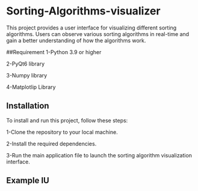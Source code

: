 # Sorting-Algorithms-visualizer

This project provides a user interface for visualizing different sorting algorithms. Users can observe various sorting algorithms in real-time and gain a better understanding of how the algorithms work.

##Requirement
1-Python 3.9 or higher

2-PyQt6 library 

3-Numpy library

4-Matplotlip Library

## Installation
To install and run this project, follow these steps:

1-Clone the repository to your local machine.

2-Install the required dependencies.

3-Run the main application file to launch the sorting algorithm visualization interface.

## Example IU
 
